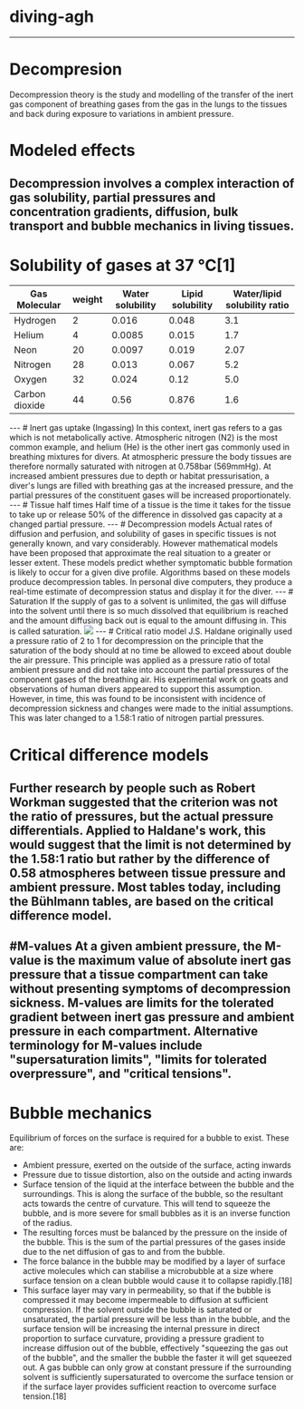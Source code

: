 # diving-agh
---
# Decompresion
Decompression theory is the study and modelling of the transfer of the inert gas component of breathing gases from the gas in the lungs to the tissues and back during exposure to variations in ambient pressure.

# Modeled effects
Decompression involves a complex interaction of gas solubility, partial pressures and concentration gradients, diffusion, bulk transport and bubble mechanics in living tissues.
---
# Solubility of gases at 37 °C[1]
<table class="rich-diff-level-zero"> <thead class="rich-diff-level-one"> <tr> <th>Gas Molecular</th> <th>weight</th> <th>Water solubility</th> <th>Lipid solubility</th> <th>Water/lipid solubility ratio</th> </tr> </thead> <tbody class="rich-diff-level-one"> <tr> <td>Hydrogen</td> <td>2</td> <td>0.016</td> <td>0.048</td> <td>3.1</td> </tr> <tr> <td>Helium</td> <td>4</td> <td>0.0085</td> <td>0.015</td> <td>1.7</td> </tr> <tr> <td>Neon</td> <td>20</td> <td>0.0097</td> <td>0.019</td> <td>2.07</td> </tr> <tr> <td>Nitrogen</td> <td>28</td> <td>0.013</td> <td>0.067</td> <td>5.2</td> </tr> <tr> <td>Oxygen</td> <td>32</td> <td>0.024</td> <td>0.12</td> <td>5.0</td> </tr> <tr> <td>Carbon dioxide</td> <td>44</td> <td>0.56</td> <td>0.876</td> <td>1.6</td> </tr> </tbody> </table>
---
# Inert gas uptake (Ingassing)
In this context, inert gas refers to a gas which is not metabolically active. Atmospheric nitrogen (N2) is the most common example, and helium (He) is the other inert gas commonly used in breathing mixtures for divers.   
At atmospheric pressure the body tissues are therefore normally saturated with nitrogen at 0.758bar (569mmHg). At increased ambient pressures due to depth or habitat pressurisation, a diver's lungs are filled with breathing gas at the increased pressure, and the partial pressures of the constituent gases will be increased proportionately.
---
# Tissue half times
Half time of a tissue is the time it takes for the tissue to take up or release 50% of the difference in dissolved gas capacity at a changed partial pressure. 
---
# Decompression models
Actual rates of diffusion and perfusion, and solubility of gases in specific tissues is not generally known, and vary considerably. However mathematical models have been proposed that approximate the real situation to a greater or lesser extent. These models predict whether symptomatic bubble formation is likely to occur for a given dive profile. Algorithms based on these models produce decompression tables. In personal dive computers, they produce a real-time estimate of decompression status and display it for the diver.
---
# Saturation 
If the supply of gas to a solvent is unlimited, the gas will diffuse into the solvent until there is so much dissolved that equilibrium is reached and the amount diffusing back out is equal to the amount diffusing in. This is called saturation.
   
<img src="http://upload.wikimedia.org/wikipedia/commons/thumb/5/5b/Tissue_half_times_%281%29.svg/360px-Tissue_half_times_%281%29.svg.png" />
---
# Critical ratio model
J.S. Haldane originally used a pressure ratio of 2 to 1 for decompression on the principle that the saturation of the body should at no time be allowed to exceed about double the air pressure. This principle was applied as a pressure ratio of total ambient pressure and did not take into account the partial pressures of the component gases of the breathing air. His experimental work on goats and observations of human divers appeared to support this assumption. However, in time, this was found to be inconsistent with incidence of decompression sickness and changes were made to the initial assumptions. This was later changed to a 1.58:1 ratio of nitrogen partial pressures.

# Critical difference models
Further research by people such as Robert Workman suggested that the criterion was not the ratio of pressures, but the actual pressure differentials. Applied to Haldane's work, this would suggest that the limit is not determined by the 1.58:1 ratio but rather by the difference of 0.58 atmospheres between tissue pressure and ambient pressure. Most tables today, including the Bühlmann tables, are based on the critical difference model.
---
#M-values
At a given ambient pressure, the M-value is the maximum value of absolute inert gas pressure that a tissue compartment can take without presenting symptoms of decompression sickness. M-values are limits for the tolerated gradient between inert gas pressure and ambient pressure in each compartment. Alternative terminology for M-values include "supersaturation limits", "limits for tolerated overpressure", and "critical tensions".
---
# Bubble mechanics
Equilibrium of forces on the surface is required for a bubble to exist. These are:

- Ambient pressure, exerted on the outside of the surface, acting inwards
- Pressure due to tissue distortion, also on the outside and acting inwards
- Surface tension of the liquid at the interface between the bubble and the surroundings. This is along the surface of the bubble, so the resultant acts towards the centre of curvature. This will tend to squeeze the bubble, and is more severe for small bubbles as it is an inverse function of the radius.
- The resulting forces must be balanced by the pressure on the inside of the bubble. This is the sum of the partial pressures of the gases inside due to the net diffusion of gas to and from the bubble.
- The force balance in the bubble may be modified by a layer of surface active molecules which can stabilise a microbubble at a size where surface tension on a clean bubble would cause it to collapse rapidly.[18]
- This surface layer may vary in permeability, so that if the bubble is compressed it may become impermeable to diffusion at sufficient compression.
If the solvent outside the bubble is saturated or unsaturated, the partial pressure will be less than in the bubble, and the surface tension will be increasing the internal pressure in direct proportion to surface curvature, providing a pressure gradient to increase diffusion out of the bubble, effectively "squeezing the gas out of the bubble", and the smaller the bubble the faster it will get squeezed out. A gas bubble can only grow at constant pressure if the surrounding solvent is sufficiently supersaturated to overcome the surface tension or if the surface layer provides sufficient reaction to overcome surface tension.[18]
